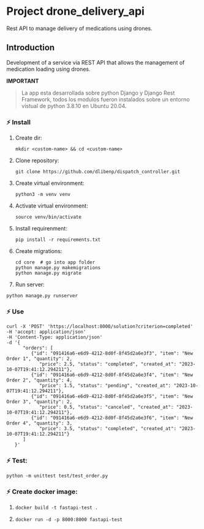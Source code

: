 # Project drone_delivery_api
Rest API to manage delivery of medications using drones.

## Introduction
Development of a service via REST API that allows the management of medication loading using drones.


**IMPORTANT**
> La app esta desarrollada sobre python Django y Django Rest Framework, todos los modulos fueron instalados sobre un entorno vistual de python 3.8.10 en Ubuntu 20.04.

### ⚡ Install
1. Create dir:
   ```shell
   mkdir <custom-name> && cd <custom-name>
   ```
3. Clone repository:
   ```shell
   git clone https://github.com/dlibenp/dispatch_controller.git
   ```
4. Create virtual environment:
   ```shell
   python3 -m venv venv
   ```
6. Activate virtual environment:
   ```shell
   source venv/bin/activate
   ```
8. Install requirenment:
   ```shell
   pip install -r requirements.txt
   ```
9. Create migrations:
   ```shell
   cd core  # go into app folder
   python manage.py makemigrations
   python manage.py migrate
   ```
10. Run server:
   ```shell
   python manage.py runserver
   ```

### ⚡ Use
```shell
curl -X 'POST' 'https://localhost:8000/solution?criterion=completed'
-H 'accept: application/json'
-H 'Content-Type: application/json'
-d '{
      "orders": [
         {"id": "091416a6-e6d9-4212-8d0f-8f45d2a6e3f3", "item": "New Order 1", "quantity": 2,
            "price": 2.5, "status": "completed", "created_at": "2023-10-07T19:41:12.294211"},
         {"id": "091416a6-e6d9-4212-8d0f-8f45d2a6e3f4", "item": "New Order 2", "quantity": 4,
            "price": 1.5, "status": "pending", "created_at": "2023-10-07T19:41:12.294211"},
         {"id": "091416a6-e6d9-4212-8d0f-8f45d2a6e3f5", "item": "New Order 3", "quantity": 2,
            "price": 0.5, "status": "canceled", "created_at": "2023-10-07T19:41:12.294211"},
         {"id": "091416a6-e6d9-4212-8d0f-8f45d2a6e3f6", "item": "New Order 4", "quantity": 3,
            "price": 3.5, "status": "completed", "created_at": "2023-10-07T19:41:12.294211"}
      ]
   }'
```

### ⚡ Test:
```shell
python -m unittest test/test_order.py
```

### ⚡ Create docker image:
1. ```shell
   docker build -t fastapi-test .
   ```
2. ```shell
   docker run -d -p 8000:8000 fastapi-test
   ```
